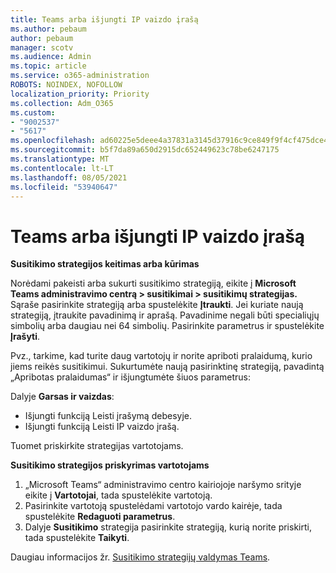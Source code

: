 ```yaml
---
title: Teams arba išjungti IP vaizdo įrašą
ms.author: pebaum
author: pebaum
manager: scotv
ms.audience: Admin
ms.topic: article
ms.service: o365-administration
ROBOTS: NOINDEX, NOFOLLOW
localization_priority: Priority
ms.collection: Adm_O365
ms.custom:
- "9002537"
- "5617"
ms.openlocfilehash: ad60225e5deee4a37831a3145d37916c9ce849f9f4cf475dce4c9a6210f83af9
ms.sourcegitcommit: b5f7da89a650d2915dc652449623c78be6247175
ms.translationtype: MT
ms.contentlocale: lt-LT
ms.lasthandoff: 08/05/2021
ms.locfileid: "53940647"
---
```

# <a name="teams-allow-or-disable-ip-video"></a>Teams arba išjungti IP vaizdo įrašą

**Susitikimo strategijos keitimas arba kūrimas**

Norėdami pakeisti arba sukurti susitikimo strategiją, eikite į **Microsoft Teams administravimo centrą > susitikimai > susitikimų strategijas.** Sąraše pasirinkite strategiją arba spustelėkite **Įtraukti**. Jei kuriate naują strategiją, įtraukite pavadinimą ir aprašą. Pavadinime negali būti specialiųjų simbolių arba daugiau nei 64 simbolių. Pasirinkite parametrus ir spustelėkite **Įrašyti**.

Pvz., tarkime, kad turite daug vartotojų ir norite apriboti pralaidumą, kurio jiems reikės susitikimui. Sukurtumėte naują pasirinktinę strategiją, pavadintą „Apribotas pralaidumas“ ir išjungtumėte šiuos parametrus:

Dalyje **Garsas ir vaizdas**:

- Išjungti funkciją Leisti įrašymą debesyje.
- Išjungti funkciją Leisti IP vaizdo įrašą.

Tuomet priskirkite strategijas vartotojams.

**Susitikimo strategijos priskyrimas vartotojams**

1. „Microsoft Teams“ administravimo centro kairiojoje naršymo srityje eikite į **Vartotojai**, tada spustelėkite vartotoją.
2. Pasirinkite vartotoją spustelėdami vartotojo vardo kairėje, tada spustelėkite **Redaguoti parametrus**.
3. Dalyje **Susitikimo** strategija pasirinkite strategiją, kurią norite priskirti, tada spustelėkite **Taikyti**.

Daugiau informacijos žr. [Susitikimo strategijų valdymas Teams](https://docs.microsoft.com/microsoftteams/meeting-policies-in-teams).
